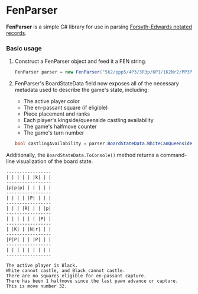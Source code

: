 # FenParser
<b>FenParser</b> is a simple C# library for use in parsing [Forsyth-Edwards notated records](https://en.wikipedia.org/wiki/Forsyth%E2%80%93Edwards_Notation).

### Basic usage

1. Construct a FenParser object and feed it a FEN string.
    ```csharp
    FenParser parser = new FenParser("5k2/ppp5/4P3/3R3p/6P1/1K2Nr2/PP3P2/8 b - - 1 32");
    ```
2. FenParser's BoardStateData field now exposes all of the necessary metadata used to describe the game's state, including:
    * The active player color
    * The en-passant square (if eligible)
    * Piece placement and ranks
    * Each player's kingside/queenside castling availability
    * The game's halfmove counter
    * The game's turn number

    ```csharp
    bool castlingAvailability = parser.BoardStateData.WhiteCanQueensideCastle; // false
    ```
    
Additionally, the `BoardStateData.ToConsole()` method returns a command-line visualization of the board state. 

    -----------------
    | | | | | |k| | |
    -----------------
    |p|p|p| | | | | |
    -----------------
    | | | | |P| | | |
    -----------------
    | | | |R| | | |p|
    -----------------
    | | | | | | |P| |
    -----------------
    | |K| | |N|r| | |
    -----------------
    |P|P| | | |P| | |
    -----------------
    | | | | | | | | |
    -----------------
    
    The active player is Black.
    White cannot castle, and Black cannot castle.
    There are no squares eligible for en-passant capture.
    There has been 1 halfmove since the last pawn advance or capture.
    This is move number 32.

